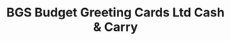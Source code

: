 ---
title: "BGS Budget Greeting Cards Ltd Cash & Carry"
url: /gateshead/bgs-budget-greeting-cards-ltd-cash-and-carry/
shop: wholesale
---